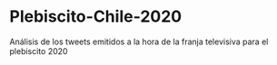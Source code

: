 # Plebiscito-Chile-2020
Análisis de los tweets emitidos a la hora de la franja televisiva para el plebiscito 2020
